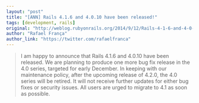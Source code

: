 ```yaml
---
layout: "post"
title: "[ANN] Rails 4.1.6 and 4.0.10 have been released!"
tags: [development, rails]
original: "http://weblog.rubyonrails.org/2014/9/12/Rails-4-1-6-and-4-0-10-has-been-released/"
author: "Rafael França"
author_link: "https://twitter.com/rafaelfranca"
---
```


<blockquote>I am happy to announce that Rails 4.1.6 and 4.0.10 have been released. We are planning to produce one more bug fix release in the 4.0 series, targeted for early December. In keeping with our maintenance policy, after the upcoming release of 4.2.0, the 4.0 series will be retired. It will not receive further updates for either bug fixes or security issues. All users are urged to migrate to 4.1 as soon as possible.</blockquote>

